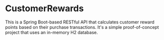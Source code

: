 # CustomerRewards
This is a Spring Boot-based RESTful API that calculates customer reward points based on their purchase transactions.  It's a simple proof-of-concept project that uses an in-memory H2 database.
